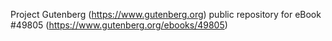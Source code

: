 Project Gutenberg (https://www.gutenberg.org) public repository for eBook #49805 (https://www.gutenberg.org/ebooks/49805)
